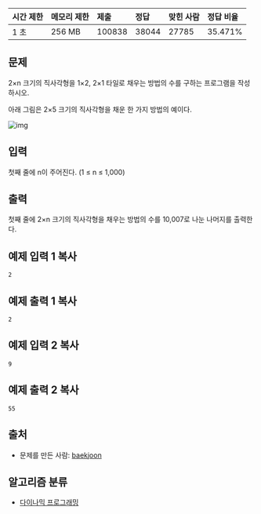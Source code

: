 | 시간 제한 | 메모리 제한 | 제출   | 정답  | 맞힌 사람 | 정답 비율 |
| :-------- | :---------- | :----- | :---- | :-------- | :-------- |
| 1 초      | 256 MB      | 100838 | 38044 | 27785     | 35.471%   |

## 문제

2×n 크기의 직사각형을 1×2, 2×1 타일로 채우는 방법의 수를 구하는 프로그램을 작성하시오.

아래 그림은 2×5 크기의 직사각형을 채운 한 가지 방법의 예이다.

![img](https://onlinejudgeimages.s3-ap-northeast-1.amazonaws.com/problem/11726/1.png)

## 입력

첫째 줄에 n이 주어진다. (1 ≤ n ≤ 1,000)

## 출력

첫째 줄에 2×n 크기의 직사각형을 채우는 방법의 수를 10,007로 나눈 나머지를 출력한다.

## 예제 입력 1 복사

```
2
```

## 예제 출력 1 복사

```
2
```

## 예제 입력 2 복사

```
9
```

## 예제 출력 2 복사

```
55
```

## 출처

- 문제를 만든 사람: [baekjoon](https://www.acmicpc.net/user/baekjoon)

## 알고리즘 분류

- [다이나믹 프로그래밍](https://www.acmicpc.net/problem/tag/25)